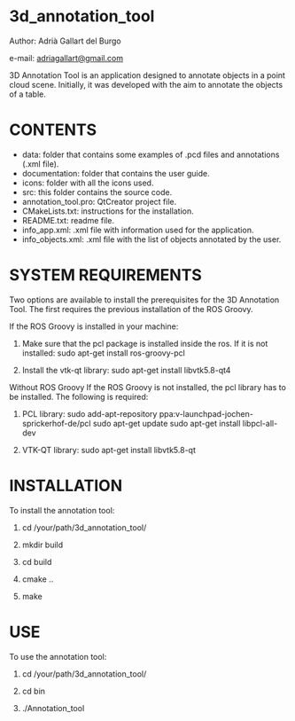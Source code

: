 3d_annotation_tool
==================
Author: Adrià Gallart del Burgo

e-mail: adriagallart@gmail.com 

3D Annotation Tool is an application designed to annotate objects in a point
cloud scene. Initially, it was developed with the aim to annotate the objects of
a table.

CONTENTS
================================

 - data: folder that contains some examples of .pcd files and annotations (.xml file).
 - documentation: folder that contains the user guide.
 - icons: folder with all the icons used.
 - src: this folder contains the source code.
 - annotation_tool.pro: QtCreator project file.
 - CMakeLists.txt: instructions for the installation.
 - README.txt: readme file.
 - info_app.xml: .xml file with information used for the application.
 - info_objects.xml: .xml file with the list of objects annotated by the user.
 

SYSTEM REQUIREMENTS
================================
Two options are available to install the prerequisites for the 3D Annotation
Tool. The first requires the previous installation of the ROS Groovy.

If the ROS Groovy is installed in your machine:
	
1. Make sure that the pcl package is installed inside the ros. If it is not
 	   installed: sudo apt-get install ros-groovy-pcl
	
2. Install the vtk-qt library: sudo apt-get install libvtk5.8-qt4

Without ROS Groovy If the ROS Groovy is not installed, the pcl library
has to be installed. The following is required:
	
1. PCL library:
		sudo add-apt-repository ppa:v-launchpad-jochen-sprickerhof-de/pcl
		sudo apt-get update
		sudo apt-get install libpcl-all-dev
	
2. VTK-QT library:
		sudo apt-get install libvtk5.8-qt

INSTALLATION
================================

To install the annotation tool:

1. cd /your/path/3d_annotation_tool/ 

2. mkdir build

3. cd build

4. cmake ..

5. make

USE
================================

To use the annotation tool:

1. cd /your/path/3d_annotation_tool/

2. cd bin

3. ./Annotation_tool
